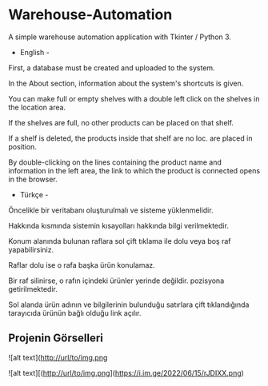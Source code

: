 # Warehouse-Automation
A simple warehouse automation application with Tkinter / Python 3.

- English -

First, a database must be created and uploaded to the system.

In the About section, information about the system's shortcuts is given.

You can make full or empty shelves with a double left click on the shelves in the location area.

If the shelves are full, no other products can be placed on that shelf.

If a shelf is deleted, the products inside that shelf are no loc. are placed in position.

By double-clicking on the lines containing the product name and information in the left area, the link to which the product is connected opens in the browser.

- Türkçe -

Öncelikle bir veritabanı oluşturulmalı ve sisteme yüklenmelidir.

Hakkında kısmında sistemin kısayolları hakkında bilgi verilmektedir.

Konum alanında bulunan raflara sol çift tıklama ile dolu veya boş raf yapabilirsiniz.

Raflar dolu ise o rafa başka ürün konulamaz.

Bir raf silinirse, o rafın içindeki ürünler yerinde değildir. pozisyona getirilmektedir.

Sol alanda ürün adının ve bilgilerinin bulunduğu satırlara çift tıklandığında tarayıcıda ürünün bağlı olduğu link açılır.

## Projenin Görselleri

![alt text]([http://url/to/img.png](https://i.im.ge/2022/06/15/rJD7Z9.png)

![alt text][([http://url/to/img.png](https://i.im.ge/2022/06/15/rJD7Z9.png)](https://i.im.ge/2022/06/15/rJDIXX.png)


